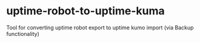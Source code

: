 # uptime-robot-to-uptime-kuma
Tool for converting uptime robot export to uptime kumo import (via Backup functionality)
